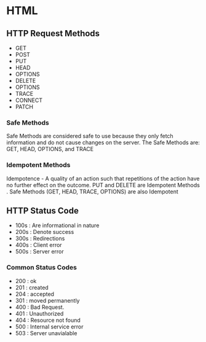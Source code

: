 # HTML

## HTTP Request Methods

* GET
* POST
* PUT
* HEAD
* OPTIONS
* DELETE
* OPTIONS
* TRACE
* CONNECT
* PATCH

### Safe Methods

Safe Methods are considered safe to use
because they only fetch information and do not
cause changes on the server. The Safe Methods are: GET, HEAD, OPTIONS,
and TRACE

### Idempotent Methods

Idempotence - A quality of an action such that
repetitions of the action have no further effect on the
outcome. PUT and DELETE are Idempotent Methods . Safe Methods (GET, HEAD, TRACE, OPTIONS) are
also Idempotent

## HTTP Status Code

* 100s : Are informational in nature
* 200s : Denote success
* 300s : Redirections
* 400s : Client error
* 500s : Server error

### Common Status Codes

* 200 : ok
* 201 : created
* 204 : accepted
* 301 : moved permanently
* 400 : Bad Request.
* 401 : Unauthorized  
* 404 : Resource not found
* 500 : Internal service error
* 503 : Server unavialable
